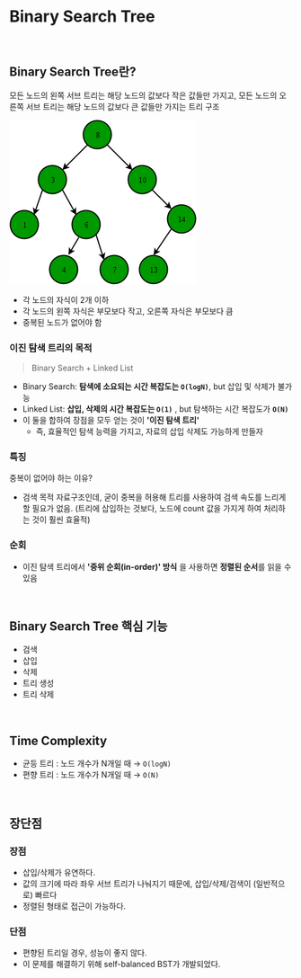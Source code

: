 # Binary Search Tree

<br>

## Binary Search Tree란?

모든 노드의 왼쪽 서브 트리는 해당 노드의 값보다 작은 값들만 가지고, 모든 노드의 오른쪽 서브 트리는 해당 노드의 값보다 큰 값들만 가지는 트리 구조

![bst](bst.png)

- 각 노드의 자식이 2개 이하
- 각 노드의 왼쪽 자식은 부모보다 작고, 오른쪽 자식은 부모보다 큼
- 중복된 노드가 없어야 함

### 이진 탐색 트리의 목적

> Binary Search + Linked List

- Binary Search: **탐색에 소요되는 시간 복잡도는 `O(logN)`**, but 삽입 및 삭제가 불가능
- Linked List: **삽입, 삭제의 시간 복잡도는 `O(1)`** , but 탐색하는 시간 복잡도가 **`O(N)`**
- 이 둘을 합하여 장점을 모두 얻는 것이 **'이진 탐색 트리'**
    - 즉, 효율적인 탐색 능력을 가지고, 자료의 삽입 삭제도 가능하게 만들자

### 특징

중복이 없어야 하는 이유?
- 검색 목적 자료구조인데, 굳이 중복을 허용해 트리를 사용하여 검색 속도를 느리게 할 필요가 없음.
(트리에 삽입하는 것보다, 노드에 count 값을 가지게 하여 처리하는 것이 훨씬 효율적)

### 순회

- 이진 탐색 트리에서 **'중위 순회(in-order)' 방식** 을 사용하면 **정렬된 순서**를 읽을 수 있음

<br>

## Binary Search Tree 핵심 기능

- 검색
- 삽입
- 삭제
- 트리 생성
- 트리 삭제

<br>

## Time Complexity

- 균등 트리 : 노드 개수가 N개일 때 → `O(logN)`
- 편향 트리 : 노드 개수가 N개일 때 → `O(N)`

<br>

## 장단점

### 장점

- 삽입/삭제가 유연하다.
- 값의 크기에 따라 좌우 서브 트리가 나눠지기 때문에, 삽입/삭제/검색이 (일반적으로) 빠르다
- 정렬된 형태로 접근이 가능하다.

### 단점

- 편향된 트리일 경우, 성능이 좋지 않다.
- 이 문제를 해결하기 위해 self-balanced BST가 개발되었다.